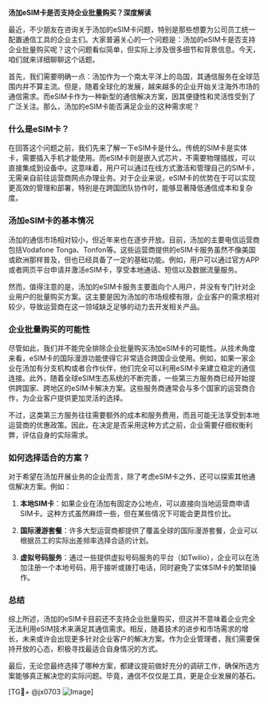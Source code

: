 **汤加eSIM卡是否支持企业批量购买？深度解读**

最近，不少朋友在咨询关于汤加的eSIM卡问题，特别是那些想要为公司员工统一配置通信工具的企业主们。大家普遍关心的一个问题是：汤加的eSIM卡是否支持企业批量购买呢？这个问题看似简单，但实际上涉及很多细节和背景信息。今天，咱们就来详细聊聊这个话题。

首先，我们需要明确一点：汤加作为一个南太平洋上的岛国，其通信服务在全球范围内并不算主流。但是，随着全球化的发展，越来越多的企业开始关注海外市场的通信需求。而eSIM卡作为一种新型的通信解决方案，因其便捷性和灵活性受到了广泛关注。那么，汤加的eSIM卡能否满足企业的这种需求呢？

### 什么是eSIM卡？

在回答这个问题之前，我们先来了解一下eSIM卡是什么。传统的SIM卡是实体卡，需要插入手机才能使用。而eSIM卡则是嵌入式芯片，不需要物理插拔，可以直接集成到设备中。这意味着，用户可以通过在线方式激活和管理自己的SIM卡，无需亲自前往运营商网点办理业务。对于企业来说，eSIM卡的优势在于可以实现更高效的管理和部署，特别是在跨国团队协作时，能够显著降低通信成本和复杂度。

### 汤加eSIM卡的基本情况

汤加的通信市场相对较小，但近年来也在逐步开放。目前，汤加的主要电信运营商包括Vodafone Tonga、Tonfon等。这些运营商提供的eSIM卡服务虽然不像美国或欧洲那样普及，但也已经具备了一定的基础功能。例如，用户可以通过官方APP或者网页平台申请并激活eSIM卡，享受本地通话、短信以及数据流量服务。

然而，值得注意的是，汤加的eSIM卡服务主要面向个人用户，并没有专门针对企业用户的批量购买方案。这主要是因为汤加的市场规模有限，企业客户的需求相对较少，导致运营商在这一领域缺乏足够的动力去开发相关产品。

### 企业批量购买的可能性

尽管如此，我们并不能完全排除企业批量购买汤加eSIM卡的可能性。从技术角度来看，eSIM卡的国际漫游功能使得它非常适合跨国企业使用。例如，如果一家企业在汤加有分支机构或者合作伙伴，他们完全可以利用eSIM卡来建立稳定的通信连接。此外，随着全球eSIM生态系统的不断完善，一些第三方服务商已经开始提供跨国家、跨地区的eSIM卡解决方案。这些服务商通常会与多个国家的运营商合作，为企业客户提供更加灵活的选择。

不过，这类第三方服务往往需要额外的成本和服务费用，而且可能无法享受到本地运营商的优惠政策。因此，在决定是否采用这种方式之前，企业需要仔细权衡利弊，评估自身的实际需求。

### 如何选择适合的方案？

对于希望在汤加开展业务的企业而言，除了考虑eSIM卡之外，还可以探索其他通信解决方案。例如：

1. **本地SIM卡**：如果企业在汤加有固定办公地点，可以直接向当地运营商申请SIM卡。这种方式虽然麻烦一些，但在某些情况下可能会更具性价比。
   
2. **国际漫游套餐**：许多大型运营商都提供了覆盖全球的国际漫游套餐，企业可以根据员工的实际出差频率选择合适的计划。

3. **虚拟号码服务**：通过一些提供虚拟号码服务的平台（如Twilio），企业可以在汤加注册一个本地号码，用于接听或拨打电话，同时避免了实体SIM卡的繁琐操作。

### 总结

综上所述，汤加的eSIM卡目前还不支持企业批量购买，但这并不意味着企业完全无法利用eSIM技术来满足其通信需求。相反，随着技术的进步和市场需求的增长，未来或许会出现更多针对企业客户的解决方案。作为企业管理者，我们需要保持开放的心态，积极寻找最适合自身情况的方式。

最后，无论您最终选择了哪种方案，都建议提前做好充分的调研工作，确保所选方案能够真正解决您的实际问题。毕竟，通信不仅仅是工具，更是企业发展的基石。

[TG💪+ @jx0703 ![Image](https://github.com/user-attachments/assets/dbca1d08-cadb-493c-b0ec-ad6f7a83f270)]
